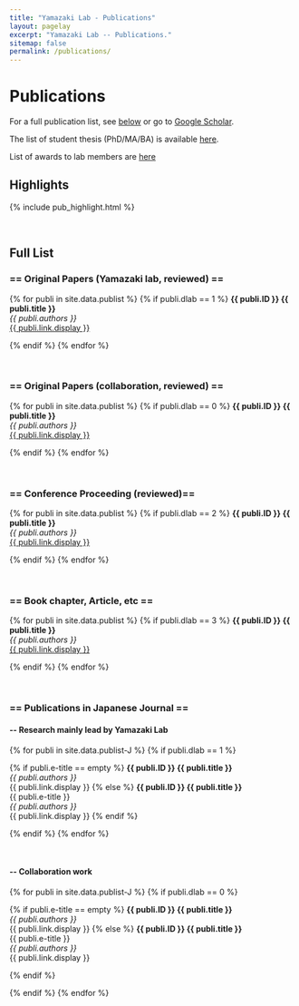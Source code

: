 ```yaml
---
title: "Yamazaki Lab - Publications"
layout: pagelay
excerpt: "Yamazaki Lab -- Publications."
sitemap: false
permalink: /publications/
---
```



# Publications

For a full publication list, see [below](#full-list) or go to [Google Scholar](https://scholar.google.com/citations?hl=en&user=2c_Vf3cAAAAJ&view_op=list_works).

The list of student thesis (PhD/MA/BA) is available [here](../student_thesis/).

List of awards to lab members are [here](../award/)

## Highlights

{% include pub_highlight.html %}

<p> &nbsp; </p>


## Full List
### == Original Papers (Yamazaki lab, reviewed) ==

{% for publi in site.data.publist %}
{% if publi.dlab == 1 %}
<b> {{ publi.ID }} {{ publi.title }} </b><br>
<em> {{ publi.authors }} </em><br /> <a href="{{ publi.link.url }}">{{ publi.link.display }}</a>

{% endif %}
{% endfor %}

<p> &nbsp; </p>


### == Original Papers (collaboration, reviewed) ==

{% for publi in site.data.publist %}
{% if publi.dlab == 0 %}
<b> {{ publi.ID }} {{ publi.title }} </b><br>
<em> {{ publi.authors }} </em><br /> <a href="{{ publi.link.url }}">{{ publi.link.display }}</a>

{% endif %}
{% endfor %}

<p> &nbsp; </p>

### == Conference Proceeding (reviewed)==

{% for publi in site.data.publist %}
{% if publi.dlab == 2 %}
<b> {{ publi.ID }} {{ publi.title }} </b><br>
<em> {{ publi.authors }} </em><br /> <a href="{{ publi.link.url }}">{{ publi.link.display }}</a>

{% endif %}
{% endfor %}

<p> &nbsp; </p>

### == Book chapter, Article, etc ==

{% for publi in site.data.publist %}
{% if publi.dlab == 3 %}
<b> {{ publi.ID }} {{ publi.title }} </b><br>
<em> {{ publi.authors }} </em><br /> <a href="{{ publi.link.url }}">{{ publi.link.display }}</a>

{% endif %}
{% endfor %}

<p> &nbsp; </p>

### == Publications in Japanese Journal ==
#### -- Research mainly lead by Yamazaki Lab
{% for publi in site.data.publist-J %}
{% if publi.dlab == 1 %}

{% if publi.e-title == empty %}
<b> {{ publi.ID }} {{ publi.title }} </b><br /><em> {{ publi.authors }} </em><br />
<a>{{ publi.link.display }}</a>
{% else %}
<b> {{ publi.ID }} {{ publi.title }} </b><br />{{ publi.e-title }}<br /><em> {{ publi.authors }} </em><br />
<a>{{ publi.link.display }}</a>
{% endif %}

{% endif %}
{% endfor %}

<p> &nbsp; </p>

#### -- Collaboration work
{% for publi in site.data.publist-J %}
{% if publi.dlab == 0 %}

{% if publi.e-title == empty %}
<b> {{ publi.ID }} {{ publi.title }} </b><br /><em> {{ publi.authors }} </em><br />
<a>{{ publi.link.display }}</a>
{% else %}
<b> {{ publi.ID }} {{ publi.title }} </b><br />{{ publi.e-title }}<br /><em> {{ publi.authors }} </em><br />
<a>{{ publi.link.display }}</a>

{% endif %}

{% endif %}
{% endfor %}

